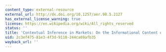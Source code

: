 ```yaml
---
content_type: external-resource
external_url: http://dx.doi.org/10.1257/aer.98.5.2127
has_external_license_warning: true
license: https://en.wikipedia.org/wiki/All_rights_reserved
status: ''
title: 'Contextual Inference in Markets: On the Informational Content of Product Lines'
uid: 2c3ef475-81e3-4f3d-9110-244ca69afb35
wayback_url: ''
---
```

